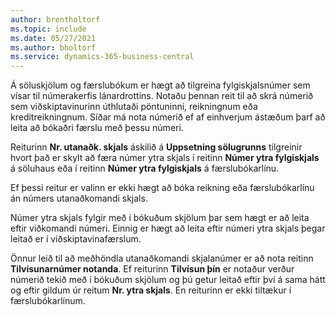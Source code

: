 ```yaml
---
author: brentholtorf
ms.topic: include
ms.date: 05/27/2021
ms.author: bholtorf
ms.service: dynamics-365-business-central
---
```


Á söluskjölum og færslubókum er hægt að tilgreina fylgiskjalsnúmer sem vísar til númerakerfis lánardrottins. <!--You can enter a maximum of ten characters, both numbers and letters.--> Notaðu þennan reit til að skrá númerið sem viðskiptavinurinn úthlutaði pöntuninni, reikningnum eða kreditreikningnum. Síðar má nota númerið ef af einhverjum ástæðum þarf að leita að bókaðri færslu með þessu númeri.  

Reiturinn **Nr. utanaðk. skjals** áskilið á **Uppsetning sölugrunns** tilgreinir hvort það er skylt að færa númer ytra skjals í reitinn **Númer ytra fylgiskjals** á söluhaus eða í reitinn **Númer ytra fylgiskjals** á færslubókarlínu.

Ef þessi reitur er valinn er ekki hægt að bóka reikning eða færslubókarlínu án númers utanaðkomandi skjals.

Númer ytra skjals fylgir með í bókuðum skjölum þar sem hægt er að leita eftir viðkomandi númeri. Einnig er hægt að leita eftir númeri ytra skjals þegar leitað er í viðskiptavinafærslum.

Önnur leið til að meðhöndla utanaðkomandi skjalanúmer er að nota reitinn **Tilvísunarnúmer notanda**. Ef reiturinn **Tilvísun þín** er notaður verður númerið tekið með í bókuðum skjölum og þú getur leitað eftir því á sama hátt og eftir gildum úr reitum **Nr. ytra skjals**. En reiturinn er ekki tiltækur í færslubókarlínum.
